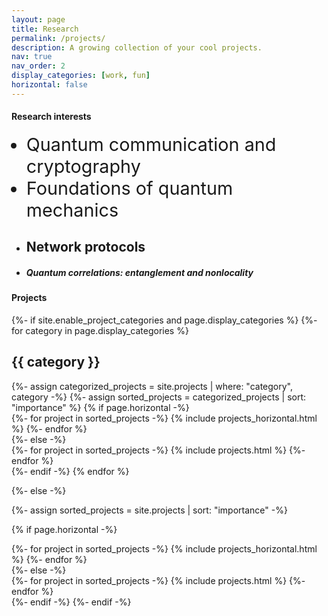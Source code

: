 ```yaml
---
layout: page
title: Research
permalink: /projects/
description: A growing collection of your cool projects.
nav: true
nav_order: 2
display_categories: [work, fun]
horizontal: false
---
```


<!-- wp:heading -->
<h4><span style="color: theme-color">Research interests</span></h4>
<!-- /wp:heading -->

<!-- wp:list -->
<ul>
<li style="font-size: 1.8rem;">Quantum communication and cryptography</li>
<li style="font-size: 1.8rem;">Foundations of quantum mechanics</li>
<li><h2>Network protocols</h2></li>
<li><h5>Quantum correlations: entanglement and nonlocality</h5></li>
</ul>
<!-- /wp:list -->

<!-- wp:heading -->
<h4>Projects</h4>
<!-- /wp:heading -->


<!-- pages/projects.md -->
<div class="projects">
{%- if site.enable_project_categories and page.display_categories %}
  <!-- Display categorized projects -->
  {%- for category in page.display_categories %}
  <h2 class="category">{{ category }}</h2>
  {%- assign categorized_projects = site.projects | where: "category", category -%}
  {%- assign sorted_projects = categorized_projects | sort: "importance" %}
  <!-- Generate cards for each project -->
  {% if page.horizontal -%}
  <div class="container">
    <div class="row row-cols-2">
    {%- for project in sorted_projects -%}
      {% include projects_horizontal.html %}
    {%- endfor %}
    </div>
  </div>
  {%- else -%}
  <div class="grid">
    {%- for project in sorted_projects -%}
      {% include projects.html %}
    {%- endfor %}
  </div>
  {%- endif -%}
  {% endfor %}

{%- else -%}
<!-- Display projects without categories -->
  {%- assign sorted_projects = site.projects | sort: "importance" -%}
  <!-- Generate cards for each project -->
  {% if page.horizontal -%}
  <div class="container">
    <div class="row row-cols-2">
    {%- for project in sorted_projects -%}
      {% include projects_horizontal.html %}
    {%- endfor %}
    </div>
  </div>
  {%- else -%}
  <div class="grid">
    {%- for project in sorted_projects -%}
      {% include projects.html %}
    {%- endfor %}
  </div>
  {%- endif -%}
{%- endif -%}
</div>
